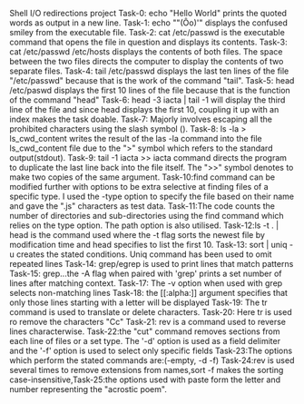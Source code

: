 Shell I/O redirections project
Task-0: echo "Hello World" prints the quoted words as output in a new line.
Task-1: echo "\"(Ôo)'" displays the confused smiley from the executable file.
Task-2: cat /etc/passwd is the executable command that opens the file in question and displays its contents.
Task-3: cat /etc/passwd /etc/hosts displays the contents of both files. The space between the two files directs the computer to display the contents of two separate files.
Task-4: tail /etc/passwd displays the last ten lines of the file "/etc/passwd" because that is the work of the command "tail".
Task-5: head /etc/paswd displays the first 10 lines of the file because that is the function of the command "head"
Task-6: head -3 iacta | tail -1 will display the third line of the file and since head displays the first 10, coupling it up with an index makes the task doable.
Task-7: Majorly involves escaping all the prohibited characters using the slash symbol (\).
Task-8: ls -la > ls_cwd_content writes the result of the las -la command into the file ls_cwd_content file due to the ">" symbol which refers to the standard output(stdout).
Task-9: tail -1 iacta >> iacta command directs the program to duplicate the last line back into the file itself. The ">>" symbol denotes to make two copies of the same argument.
Task-10:find command can be modified further with options to be extra selective at finding files of a specific type. I used the -type option to specify the file based on their name and gave the ".js" characters as test data.
Task-11:The code counts the number of directories and sub-directories using the find command which relies on the type option. The path option is also utilised.
Task-12:ls -t . | head is the command used where the -t flag sorts the newest file by modification time and head specifies to list the first 10.
Task-13: sort | uniq -u creates the stated conditions. Uniq command has been used to omit repeated lines
Task-14: grep/egrep is used to print lines that match patterns
Task-15: grep...the -A flag when paired with 'grep' prints a set number of lines after matching context.
Task-17: The -v option when used with grep selects non-matching lines
Task-18: the [[:alpha:]] argument specifies that only those lines starting with a letter will be displayed
Task-19: The tr command is used to translate or delete characters.
Task-20: Here tr is used ro remove the characters "Cc"
Task-21: rev is a command used to reverse lines characterwise.
Task-22:the "cut" command removes sections from each line of files or a set type. The '-d' option is used as a field delimiter and the '-f' option is used to select only specific fields
Task-23:The options which perform the stated commands are:(-empty, -d -f)
Task-24:rev is used several times to remove extensions from names,sort -f makes the sorting case-insensitive,Task-25:the options used with paste form the letter and number representing the "acrostic poem". 
